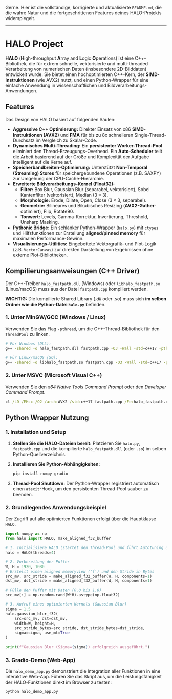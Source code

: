 Gerne. Hier ist die vollständige, korrigierte und aktualisierte `README.md`, die die wahre Natur und die fortgeschrittenen Features deines HALO-Projekts widerspiegelt.

---

# HALO Project

**HALO** (**H**igh-throughput **A**rray and **L**ogic **O**perations) ist eine C++-Bibliothek, die für extrem schnelle, vektorisierte und multi-threaded Verarbeitung von numerischen Daten (insbesondere 2D-Bilddaten) entwickelt wurde. Sie bietet einen hochoptimierten C++-Kern, der **SIMD-Instruktionen** (wie AVX2) nutzt, und einen Python-Wrapper für eine einfache Anwendung in wissenschaftlichen und Bildverarbeitungs-Anwendungen.

## Features

Das Design von HALO basiert auf folgenden Säulen:

*   **Aggressive C++ Optimierung:** Direkter Einsatz von x86 **SIMD-Instruktionen (AVX2)** und **FMA** für bis zu 8x schnelleren Single-Thread-Durchsatz im Vergleich zu Skalar-Code.
*   **Dynamisches Multi-Threading:** Ein **persistenter Worker-Thread-Pool** eliminiert den Thread-Erzeugungs-Overhead. Ein **Auto-Scheduler** teilt die Arbeit basierend auf der Größe und Komplexität der Aufgabe intelligent auf die Kerne auf.
*   **Speicherbandbreiten-Optimierung:** Unterstützt **Non-Temporal (Streaming) Stores** für speichergebundene Operationen (z.B. SAXPY) zur Umgehung der CPU-Cache-Hierarchie.
*   **Erweiterte Bildverarbeitungs-Kernel (Float32):**
    *   **Filter:** Box Blur, Gaussian Blur (separabel, vektorisiert), Sobel Kantenfilter (vektorisiert), Median ($3 \times 3$).
    *   **Morphologie:** Erode, Dilate, Open, Close ($3 \times 3$, separabel).
    *   **Geometrie:** Bilineares und Bikubisches Resizing (**AVX2-Gather**-optimiert), Flip, Rotate90.
    *   **Tonwert:** Levels, Gamma-Korrektur, Invertierung, Threshold, Unsharp Masking.
*   **Pythonic Bridge:** Ein schlanker Python-Wrapper (`halo.py`) mit `ctypes` und Hilfsfunktionen zur Erstellung **aligned/pinned memory** für maximalen Performance-Gewinn.
*   **Visualisierungs-Utilities:** Eingebettete Vektorgrafik- und Plot-Logik (z.B. `VectorCanvas`) zur direkten Darstellung von Ergebnissen ohne externe Plot-Bibliotheken.

## Kompilierungsanweisungen (C++ Driver)

Der C++-Treiber `halo_fastpath.dll` (Windows) oder `libhalo_fastpath.so` (Linux/macOS) muss aus der Datei `fastpath.cpp` kompiliert werden.

**WICHTIG:** Die kompilierte Shared Library (*.dll* oder *.so*) muss sich **im selben Ordner wie die Python-Datei `halo.py`** befinden.

### 1. Unter MinGW/GCC (Windows / Linux)

Verwenden Sie das Flag `-pthread`, um die C++-Thread-Bibliothek für den `ThreadPool` zu linken.

```bash
# Für Windows (DLL):
g++ -shared -o halo_fastpath.dll fastpath.cpp -O3 -Wall -std=c++17 -pthread -march=native

# Für Linux/macOS (SO):
g++ -shared -o libhalo_fastpath.so fastpath.cpp -O3 -Wall -std=c++17 -pthread -march=native
```

### 2. Unter MSVC (Microsoft Visual C++)

Verwenden Sie den *x64 Native Tools Command Prompt* oder den *Developer Command Prompt*.

```cmd
cl /LD /EHsc /O2 /arch:AVX2 /std:c++17 fastpath.cpp /Fe:halo_fastpath.dll
```

## Python Wrapper Nutzung

### 1. Installation und Setup

1.  **Stellen Sie die HALO-Dateien bereit:**
    Platzieren Sie `halo.py`, `fastpath.cpp` und die kompilierte `halo_fastpath.dll` (oder `.so`) im selben Python-Quellverzeichnis.

2.  **Installieren Sie Python-Abhängigkeiten:**
    ```bash
    pip install numpy gradio
    ```

3.  **Thread-Pool Shutdown:**
    Der Python-Wrapper registriert automatisch einen `atexit`-Hook, um den persistenten Thread-Pool sauber zu beenden.

### 2. Grundlegendes Anwendungsbeispiel

Der Zugriff auf alle optimierten Funktionen erfolgt über die Hauptklasse `HALO`.

```python
import numpy as np
from halo import HALO, make_aligned_f32_buffer 

# 1. Initialisiere HALO (startet den Thread-Pool und führt Autotuning durch)
halo = HALO(threads=4)

# 2. Vorbereitung der Puffer
W, H = 1920, 1080
# Erstellt einen aligned memoryview ('f') und den Stride in Bytes
src_mv, src_stride = make_aligned_f32_buffer(W, H, components=1) 
dst_mv, dst_stride = make_aligned_f32_buffer(W, H, components=1)

# Fülle den Puffer mit Daten (0.0 bis 1.0)
src_mv[:] = np.random.rand(W*H).astype(np.float32)

# 3. Aufruf eines optimierten Kernels (Gaussian Blur)
sigma = 1.5
halo.gaussian_blur_f32(
    src=src_mv, dst=dst_mv, 
    width=W, height=H, 
    src_stride_bytes=src_stride, dst_stride_bytes=dst_stride, 
    sigma=sigma, use_mt=True
)

print(f"Gaussian Blur (Sigma={sigma}) erfolgreich ausgeführt.")
```

### 3. Gradio-Demo (Web-App)

Die `halo_demo_app.py` demonstriert die Integration aller Funktionen in eine interaktive Web-App. Führen Sie das Skript aus, um die Leistungsfähigkeit der HALO-Funktionen direkt im Browser zu testen:

```bash
python halo_demo_app.py
```
